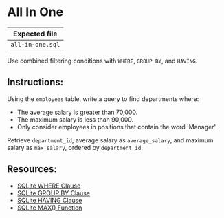 # All In One

| Expected file |
| ------------- |
| `all-in-one.sql` |

Use combined filtering conditions with `WHERE`, `GROUP BY`, and `HAVING`.

## Instructions:

Using the `employees` table, write a query to find departments where:

- The average salary is greater than 70,000.
- The maximum salary is less than 90,000.
- Only consider employees in positions that contain the word 'Manager'.

Retrieve `department_id`, average salary as `average_salary`, and maximum salary as `max_salary`, ordered by `department_id`.

## Resources:

- [SQLite WHERE Clause](https://www.sqlite.org/lang_expr.html#the_where_clause)
- [SQLite GROUP BY Clause](https://www.sqlite.org/lang_select.html#groupby)
- [SQLite HAVING Clause](https://www.sqlite.org/lang_select.html#the_having_clause)
- [SQLite MAX() Function](https://www.sqlite.org/lang_aggfunc.html#max)
